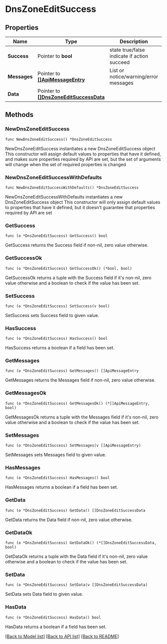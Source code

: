 # DnsZoneEditSuccess

## Properties

Name | Type | Description | Notes
------------ | ------------- | ------------- | -------------
**Success** | Pointer to **bool** | state true/false indicate if action succeed | [optional] 
**Messages** | Pointer to [**[]ApiMessageEntry**](ApiMessageEntry.md) | List or notice/warning/error messages | [optional] 
**Data** | Pointer to [**[]DnsZoneEditSuccessData**](DnsZoneEditSuccessData.md) |  | [optional] 

## Methods

### NewDnsZoneEditSuccess

`func NewDnsZoneEditSuccess() *DnsZoneEditSuccess`

NewDnsZoneEditSuccess instantiates a new DnsZoneEditSuccess object
This constructor will assign default values to properties that have it defined,
and makes sure properties required by API are set, but the set of arguments
will change when the set of required properties is changed

### NewDnsZoneEditSuccessWithDefaults

`func NewDnsZoneEditSuccessWithDefaults() *DnsZoneEditSuccess`

NewDnsZoneEditSuccessWithDefaults instantiates a new DnsZoneEditSuccess object
This constructor will only assign default values to properties that have it defined,
but it doesn't guarantee that properties required by API are set

### GetSuccess

`func (o *DnsZoneEditSuccess) GetSuccess() bool`

GetSuccess returns the Success field if non-nil, zero value otherwise.

### GetSuccessOk

`func (o *DnsZoneEditSuccess) GetSuccessOk() (*bool, bool)`

GetSuccessOk returns a tuple with the Success field if it's non-nil, zero value otherwise
and a boolean to check if the value has been set.

### SetSuccess

`func (o *DnsZoneEditSuccess) SetSuccess(v bool)`

SetSuccess sets Success field to given value.

### HasSuccess

`func (o *DnsZoneEditSuccess) HasSuccess() bool`

HasSuccess returns a boolean if a field has been set.

### GetMessages

`func (o *DnsZoneEditSuccess) GetMessages() []ApiMessageEntry`

GetMessages returns the Messages field if non-nil, zero value otherwise.

### GetMessagesOk

`func (o *DnsZoneEditSuccess) GetMessagesOk() (*[]ApiMessageEntry, bool)`

GetMessagesOk returns a tuple with the Messages field if it's non-nil, zero value otherwise
and a boolean to check if the value has been set.

### SetMessages

`func (o *DnsZoneEditSuccess) SetMessages(v []ApiMessageEntry)`

SetMessages sets Messages field to given value.

### HasMessages

`func (o *DnsZoneEditSuccess) HasMessages() bool`

HasMessages returns a boolean if a field has been set.

### GetData

`func (o *DnsZoneEditSuccess) GetData() []DnsZoneEditSuccessData`

GetData returns the Data field if non-nil, zero value otherwise.

### GetDataOk

`func (o *DnsZoneEditSuccess) GetDataOk() (*[]DnsZoneEditSuccessData, bool)`

GetDataOk returns a tuple with the Data field if it's non-nil, zero value otherwise
and a boolean to check if the value has been set.

### SetData

`func (o *DnsZoneEditSuccess) SetData(v []DnsZoneEditSuccessData)`

SetData sets Data field to given value.

### HasData

`func (o *DnsZoneEditSuccess) HasData() bool`

HasData returns a boolean if a field has been set.


[[Back to Model list]](../README.md#documentation-for-models) [[Back to API list]](../README.md#documentation-for-api-endpoints) [[Back to README]](../README.md)


